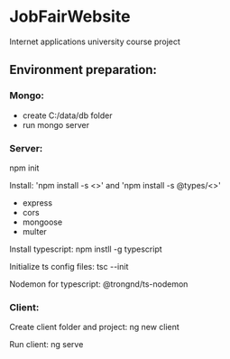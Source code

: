 # JobFairWebsite
Internet applications university course project

## Environment preparation:
### Mongo:
- create C:/data/db folder
- run mongo server

### Server:
npm init

Install: 'npm install -s <>' and 'npm install -s @types/<>'
- express
- cors
- mongoose
- multer

Install typescript: npm instll -g typescript

Initialize ts config files: tsc --init

Nodemon for typescript: @trongnd/ts-nodemon

### Client:
Create client folder and project: ng new client

Run client: ng serve

